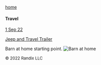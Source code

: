 [home](https://randix.github.io)

#### Travel

[1 Sep 22](https://randix.github.io/travel/220901)

[Jeep and Travel Trailer](https://randix.github.io/travel/trailer)

Barn at home starting point.
![Barn at home](https://randix.github.io/pics/barn.jpeg)

<font size=2>© 2022 Randix LLC</font>
